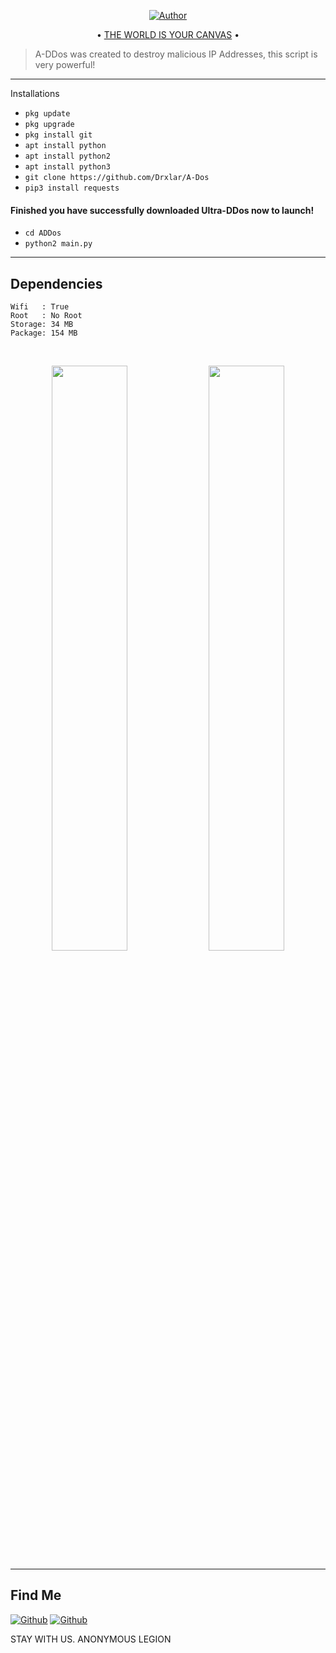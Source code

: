  </p>

<p align="center">    
   <a 
href="https://github.com/Drxlar"><img title="Author" src="https://img.shields.io/badge/Author-Drxlar-blue?style=for-the-badge&logo=github"></a> 

</p>

<p align="center">
• <a
href="https://github.com/Drxlar/A-DDos/wiki">THE WORLD IS YOUR CANVAS</a> •

</p>

> A-DDos was created to destroy malicious IP Addresses, this script is very powerful!

----

Installations

* `pkg update`
* `pkg upgrade`
* `pkg install git`
* `apt install python`
* `apt install python2`
* `apt install python3`
* `git clone https://github.com/Drxlar/A-Dos`
* `pip3 install requests`


#### Finished you have successfully downloaded Ultra-DDos now to launch!

* `cd ADDos`
* `python2 main.py`

-----
## Dependencies

```
Wifi   : True
Root   : No Root
Storage: 34 MB
Package: 154 MB
```

<br>
<p align="center">
<img width="49.0%" src="https://raw.githubusercontent.com/mishakorzik/Ultra-DDos/main/src/IMG_20210924_111547.jpg"/> 
<img width="49.0%" src="https://raw.githubusercontent.com/mishakorzik/Ultra-DDos/main/src/IMG_20210924_111604.jpg"/> 
</p>

--------

## Find Me 
[![Github](https://img.shields.io/badge/GitHub-Drxlar-Blue?style=for-the-badge&logo=github)](https://github.com/Drxlar)
[![Github](https://img.shields.io/badge/Facebook-Drxlar-blue?style=for-the-badge&logo=Facebook)](https://Facebook.com/MrSycarion)

STAY WITH US. ANONYMOUS LEGION